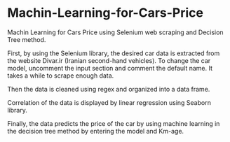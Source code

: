 # Machin-Learning-for-Cars-Price
Machin Learning for Cars Price using Selenium web scraping and Decision Tree method.

First, by using the Selenium library, the desired car data is extracted from the website Divar.ir (Iranian second-hand vehicles). To change the car model, uncomment the input section and comment the default name. It takes a while to scrape enough data.

Then the data is cleaned using regex and organized into a data frame.

Correlation of the data is displayed by linear regression using Seaborn library.

Finally, the data predicts the price of the car by using machine learning in the decision tree method by entering the model and Km-age.
